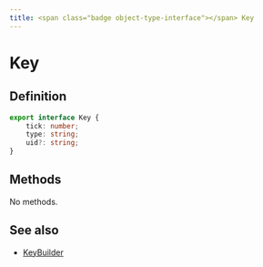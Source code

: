 ```yaml
---
title: <span class="badge object-type-interface"></span> Key
---
```

# <span class="badge object-type-interface"></span> Key

## Definition

```typescript
export interface Key {
	tick: number;
	type: string;
	uid?: string;
}

```
## Methods

No methods.
## See also

 * <span class="badge builder"></span> [KeyBuilder](./builder-KeyBuilder.md)
